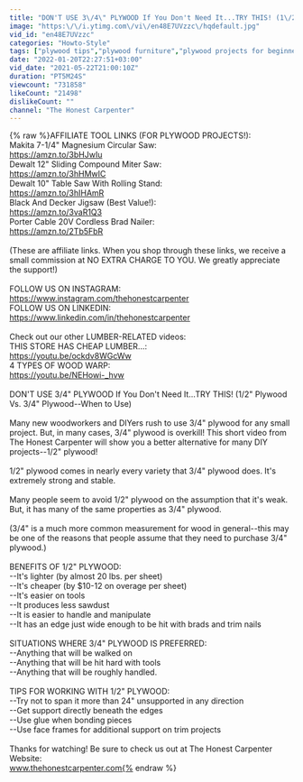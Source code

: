 ```yaml
---
title: "DON'T USE 3\/4\" PLYWOOD If You Don't Need It...TRY THIS! (1\/2\" Plywood Vs. 3\/4\" Plywood--When to Use)"
image: "https:\/\/i.ytimg.com\/vi\/en48E7UVzzc\/hqdefault.jpg"
vid_id: "en48E7UVzzc"
categories: "Howto-Style"
tags: ["plywood tips","plywood furniture","plywood projects for beginners"]
date: "2022-01-20T22:27:51+03:00"
vid_date: "2021-05-22T21:00:10Z"
duration: "PT5M24S"
viewcount: "731858"
likeCount: "21498"
dislikeCount: ""
channel: "The Honest Carpenter"
---
```

{% raw %}AFFILIATE TOOL LINKS (FOR PLYWOOD PROJECTS!):<br />Makita 7-1/4&quot; Magnesium Circular Saw:<br /><a rel="nofollow" target="blank" href="https://amzn.to/3bHJwIu">https://amzn.to/3bHJwIu</a><br />Dewalt 12&quot; Sliding Compound Miter Saw:<br /><a rel="nofollow" target="blank" href="https://amzn.to/3hHMwIC">https://amzn.to/3hHMwIC</a><br />Dewalt 10&quot; Table Saw With Rolling Stand:<br /><a rel="nofollow" target="blank" href="https://amzn.to/3hIHAmR">https://amzn.to/3hIHAmR</a><br />Black And Decker Jigsaw (Best Value!):<br /><a rel="nofollow" target="blank" href="https://amzn.to/3vaR1Q3">https://amzn.to/3vaR1Q3</a><br />Porter Cable 20V Cordless Brad Nailer:<br /><a rel="nofollow" target="blank" href="https://amzn.to/2Tb5FbR">https://amzn.to/2Tb5FbR</a><br /><br />(These are affiliate links. When you shop through these links, we receive a small commission at NO EXTRA CHARGE TO YOU. We greatly appreciate the support!)<br /><br />FOLLOW US ON INSTAGRAM:<br /><a rel="nofollow" target="blank" href="https://www.instagram.com/thehonestcarpenter">https://www.instagram.com/thehonestcarpenter</a><br />FOLLOW US ON LINKEDIN: <br /><a rel="nofollow" target="blank" href="https://www.linkedin.com/in/thehonestcarpenter">https://www.linkedin.com/in/thehonestcarpenter</a><br /><br />Check out our other LUMBER-RELATED videos:<br />THIS STORE HAS CHEAP LUMBER...:<br /><a rel="nofollow" target="blank" href="https://youtu.be/ockdv8WGcWw">https://youtu.be/ockdv8WGcWw</a><br />4 TYPES OF WOOD WARP:<br /><a rel="nofollow" target="blank" href="https://youtu.be/NEHowi-_hvw">https://youtu.be/NEHowi-_hvw</a><br /><br />DON'T USE 3/4&quot; PLYWOOD If You Don't Need It...TRY THIS! (1/2&quot; Plywood Vs. 3/4&quot; Plywood--When to Use)<br /><br />Many new woodworkers and DIYers rush to use 3/4&quot; plywood for any small project. But, in many cases, 3/4&quot; plywood is overkill! This short video from The Honest Carpenter will show you a better alternative for many DIY projects--1/2&quot; plywood!<br /><br />1/2&quot; plywood comes in nearly every variety that 3/4&quot; plywood does. It's extremely strong and stable.<br /><br />Many people seem to avoid 1/2&quot; plywood on the assumption that it's weak. But, it has many of the same properties as 3/4&quot; plywood.<br /><br />(3/4&quot; is a much more common measurement for wood in general--this may be one of the reasons that people assume that they need to purchase 3/4&quot; plywood.)<br /><br />BENEFITS OF 1/2&quot; PLYWOOD:<br />--It's lighter (by almost 20 lbs. per sheet)<br />--It's cheaper (by $10-12 on overage per sheet)<br />--It's easier on tools<br />--It produces less sawdust<br />--It is easier to handle and manipulate<br />--It has an edge just wide enough to be hit with brads and trim nails<br /><br />SITUATIONS WHERE 3/4&quot; PLYWOOD IS PREFERRED:<br />--Anything that will be walked on<br />--Anything that will be hit hard with tools<br />--Anything that will be roughly handled.<br /><br />TIPS FOR WORKING WITH 1/2&quot; PLYWOOD:<br />--Try not to span it more than 24&quot; unsupported in any direction<br />--Get support directly beneath the edges<br />--Use glue when bonding pieces<br />--Use face frames for additional support on trim projects<br /><br />Thanks for watching! Be sure to check us out at The Honest Carpenter Website:<br />www.thehonestcarpenter.com{% endraw %}
